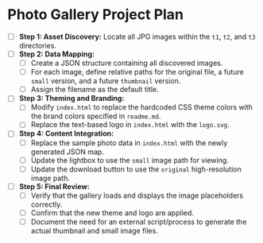 # Photo Gallery Project Plan

- [ ] **Step 1: Asset Discovery:** Locate all JPG images within the `t1`, `t2`, and `t3` directories.
- [ ] **Step 2: Data Mapping:**
    - [ ] Create a JSON structure containing all discovered images.
    - [ ] For each image, define relative paths for the original file, a future `small` version, and a future `thumbnail` version.
    - [ ] Assign the filename as the default title.
- [ ] **Step 3: Theming and Branding:**
    - [ ] Modify `index.html` to replace the hardcoded CSS theme colors with the brand colors specified in `readme.md`.
    - [ ] Replace the text-based logo in `index.html` with the `logo.svg`.
- [ ] **Step 4: Content Integration:**
    - [ ] Replace the sample photo data in `index.html` with the newly generated JSON map.
    - [ ] Update the lightbox to use the `small` image path for viewing.
    - [ ] Update the download button to use the `original` high-resolution image path.
- [ ] **Step 5: Final Review:**
    - [ ] Verify that the gallery loads and displays the image placeholders correctly.
    - [ ] Confirm that the new theme and logo are applied.
    - [ ] Document the need for an external script/process to generate the actual thumbnail and small image files.